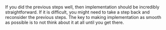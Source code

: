 If you did the previous steps well, then implementation should be incredibly straightforward. If it is difficult, you might need to take a step back and reconsider the previous steps. The key to making implementation as smooth as possible is to not think about it at all until you get there. 